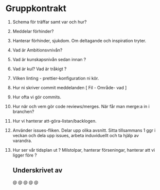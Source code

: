 # Gruppkontrakt

1.  Schema för träffar samt var och hur?

2.  Meddelar förhinder?


3.  Hanterar förhinder, sjukdom. Om deltagande och inspiration tryter.

4.  Vad är Ambitionsvnivån?

5.  Vad är kunskapsnivån sedan innan ?


6.  Vad är kul? Vad är tråkigt ?


7.  Vilken linting - prettier-konfiguration ni kör.

8.  Hur ni skriver commit meddelanden [ Fil - Område- vad ]

9.  Hur ofta vi gör commits.

10. Hur när och vem gör code reviews/merges. När får man merge:a in i branchen?

11. Hur vi hanterar att-göra-listan/backlogen.

12. Använder issues-fliken. Delar upp olika avsnitt. Sitta tillsammans 1 ggr i veckan och dela upp issues, arbeta induviduellt och ta hjälp av varandra.

13. Hur ser vår tidsplan ut ? Milstolpar, hanterar förseningar, hanterar att vi ligger före ?



    ## Underskrivet av
    @ 
    @ 
    @
    @
    @ 